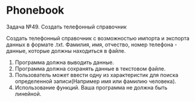 # Phonebook
Задача №49. Создать телефонный справочник

Создать телефонный справочник с возможностью импорта и экспорта данных в формате .txt. Фамилия, имя, отчество, номер телефона - данные, которые должны находиться в файле.
1. Программа должна выводить данные.
2. Программа должна сохранять данные в текстовом файле.
3. Пользователь может ввести одну из характеристик для поиска определенной записи(Например имя или фамилию человека).
4. Использование функций. Ваша программа не должна быть линейной.
